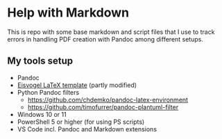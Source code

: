 # Help with Markdown

This is repo with some base markdown and script files that I use to track errors
in handling PDF creation with Pandoc among different setups.

## My tools setup

- Pandoc
- [Eisvogel LaTeX template](https://github.com/Wandmalfarbe/pandoc-latex-template) (partly modified)
- Python Pandoc filters
    - https://github.com/chdemko/pandoc-latex-environment
    - https://github.com/timofurrer/pandoc-plantuml-filter
- Windows 10 or 11
- PowerShell 5 or higher (for using PS scripts)
- VS Code incl. Pandoc and Markdown extensions

